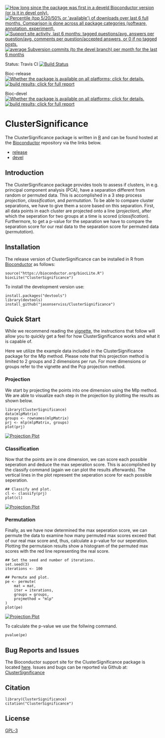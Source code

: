 
<a href="http://www.bioconductor.org/packages/devel/bioc/html/ClusterSignificance.html#since"><img border="0" src="http://www.bioconductor.org/shields/years-in-bioc/ClusterSignificance.svg" title="How long since the package was first in a develd Bioconductor version (or is it in devel only)."></a> <a href="http://bioconductor.org/packages/stats/bioc/ClusterSignificance.html"><img border="0" src="http://www.bioconductor.org/shields/downloads/ClusterSignificance.svg" title="Percentile (top 5/20/50% or 'available') of downloads over last 6 full months. Comparison is done across all package categories (software, annotation, experiment)."></a> <a href="https://support.bioconductor.org/t/ClusterSignificance/"><img border="0" src="http://www.bioconductor.org/shields/posts/ClusterSignificance.svg" title="Support site activity, last 6 months: tagged questions/avg. answers per question/avg. comments per question/accepted answers, or 0 if no tagged posts."></a> <a href="http://www.bioconductor.org/packages/devel/bioc/html/ClusterSignificance.html#svn_source"><img border="0" src="http://www.bioconductor.org/shields/commits/bioc/ClusterSignificance.svg" title="average Subversion commits (to the devel branch) per month for the last 6 months"></a>

Status: Travis CI [![Build Status](https://travis-ci.org/jasonserviss/ClusterSignificance.svg?branch=master)](https://travis-ci.org/jasonserviss/ClusterSignificance)

Bioc-release <a href="http://www.bioconductor.org/packages/release/bioc/html/ClusterSignificance.html#archives"><img border="0" src="http://www.bioconductor.org/shields/availability/release/ClusterSignificance.svg" title="Whether the package is available on all platforms; click for details."></a> <a href="http://bioconductor.org/checkResults/release/bioc-LATEST/ClusterSignificance/"><img border="0" src="http://www.bioconductor.org/shields/build/release/bioc/ClusterSignificance.svg" title="build results; click for full report"></a>

Bioc-devel <a href="http://www.bioconductor.org/packages/devel/bioc/html/ClusterSignificance.html#archives"><img border="0" src="http://www.bioconductor.org/shields/availability/devel/ClusterSignificance.svg" title="Whether the package is available on all platforms; click for details."></a> <a href="http://bioconductor.org/checkResults/devel/bioc-LATEST/ClusterSignificance/"><img border="0" src="http://www.bioconductor.org/shields/build/devel/bioc/ClusterSignificance.svg" title="build results; click for full report"></a>

# ClusterSignificance

The ClusterSignificance package is written in [R](https://cran.r-project.org) and can be found hosted at the [Bioconductor](https://www.bioconductor.org) repository via the links below.

* [release](https://master.bioconductor.org/packages/release/bioc/html/ClusterSignificance.html)
* [devel](https://bioconductor.org/packages/devel/bioc/html/ClusterSignificance.html)

## Introduction
The ClusterSignificance package provides tools to assess if clusters, in
e.g. principal component analysis (PCA), have a separation different from
random or permuted data. This is accomplished in a 3 step process *projection*,
*classification*, and *permutation*. To be able to compare cluster
separations, we have to give them a score based on this separation. First, 
all data points in each cluster are projected onto a line (*projection*), after
which the seperation for two groups at a time is scored (*classification*).
Furthermore, to get a p-value for the separation we have to compare the
separation score for our real data to the separation score for permuted data 
(*permutation*).


## Installation
The release version of ClusterSignificance can be installed in R from 
[Bioconductor](https://www.bioconductor.org) as follows:

```{r}
source("https://bioconductor.org/biocLite.R")
biocLite("ClusterSignificance")
```
To install the development version use:

```{r}
install.packages("devtools")
library(devtools)
install_github("jasonserviss/ClusterSignificance")
```

## Quick Start
While we recommend reading the [vignette](https://bioconductor.org/packages/release/bioc/vignettes/ClusterSignificance/inst/doc/ClusterSignificance-vignette.html), the instructions that follow will allow you 
to quickly get a feel for how ClusterSignificance works and what it is capable of.

Here we utilize the example data included in the ClusterSignificance package 
for the Mlp method. Please note that this projection method is limited to 2 
groups and 2 dimensions per run. For more dimensions or groups refer to the 
vignette and the Pcp projection method.

### Projection
We start by projecting the points into one dimension using the Mlp method. We are able to visualize each step in the projection by plotting the results as shown below.

```{r projection}
library(ClusterSignificance)
data(mlpMatrix)
groups <- rownames(mlpMatrix)
prj <- mlp(mlpMatrix, groups)
plot(prj)
```
[<img src="http://i.imgur.com/KP5CPDW.jpg" alt="Projection Plot"/>](http://i.imgur.com/KP5CPDW.jpg)

### Classification
Now that the points are in one dimension, we can score each possible seperation and deduce the max seperation score. This is accomplished by the classify command (again we can plot the results afterwards). The vertical lines in the plot represent the seperation score for each possible seperation.

```{r classifyMlp}
## Classify and plot.
cl <- classify(prj)
plot(cl)
```

[<img src="http://i.imgur.com/SP3gDrT.jpg" alt="Projection Plot"/>](http://i.imgur.com/SP3gDrT.jpg)

### Permutation
Finally, as we have now determined the max seperation score, we can permute the data to examine how many permuted max scores exceed that of our real max score and, thus, calculate a p-value for our seperation. Plotting the permutaion results show a histogram of the permuted max scores with the red line representing the real score.

```{r permuteMlp}
## Set the seed and number of iterations.
set.seed(3)
iterations <- 100 

## Permute and plot.
pe <- permute(
	mat = mat,
	iter = iterations,
	groups = groups,
	projmethod = "mlp"
)
plot(pe)
```

[<img src="http://i.imgur.com/lzURCuo.jpg" alt="Projection Plot"/>](http://i.imgur.com/lzURCuo.jpg)


To calculate the p-value we use the follwing command.

```{r pValueMlp, echo=FALSE, eval=TRUE, message=FALSE}
pvalue(pe)
```

## Bug Reports and Issues

The Bioconductor support site for the ClusterSignificance package is located [here](https://support.bioconductor.org/t/ClusterSignificance/). Issues and bugs can be reported via Github at: [ClusterSignificance](https://github.com/jasonserviss/ClusterSignificance)

## Citation

```{r}
library(ClusterSignificance)
citation("ClusterSignificance")
```


## License
[GPL-3](https://www.r-project.org/Licenses/GPL-3)
